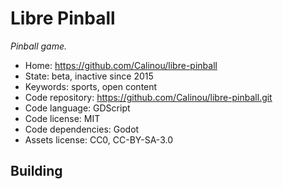 # Libre Pinball

_Pinball game._

- Home: https://github.com/Calinou/libre-pinball
- State: beta, inactive since 2015
- Keywords: sports, open content
- Code repository: https://github.com/Calinou/libre-pinball.git
- Code language: GDScript
- Code license: MIT
- Code dependencies: Godot
- Assets license: CC0, CC-BY-SA-3.0

## Building

